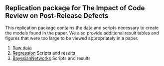 ## Replication package for The Impact of Code Review on Post-Release Defects

This replication package contains the data and scripts necessary to create the models found in the paper. We also provide additional result tables and figures that were too large to be viewed appropriately in a paper.

1. [Raw data](Data/ProjectData/)
2. [Regression](Regression/) Scripts and results
3. [BayesianNetworks](BayesianNetworks/) Scripts and results
